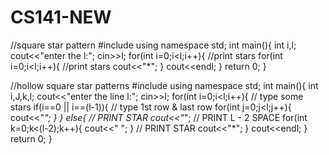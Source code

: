# CS141-NEW
//square star pattern
#include<iostream>
using namespace std;
int main(){
int i,l;
cout<<"enter the l:";
cin>>l;
for(int i=0;i<l;i++){
//print stars
for(int i=0;i<l;i++){
//print stars
cout<<"*";
}
cout<<endl;
}
return 0;
}

//hollow square star patterns
#include<iostream>
using namespace std;
int main(){
	int i,J,k,l;
	cout<<"enter the line l:";
	cin>>l;
	for(int i=0;i<l;i++){
		// type some stars
		if(i==0 || i==(l-1)){
			// type 1st row & last row
			for(int j=0;j<l;j++){
				cout<<"*";
			}
		}
		else{
			 // PRINT STAR
				cout<<"*";
			// PRINT L - 2 SPACE
					for(int k=0;k<(l-2);k++){
						cout<<" ";
}
			// PRINT STAR
				cout<<"*";
		}
		cout<<endl;
	}
	return 0;
}
